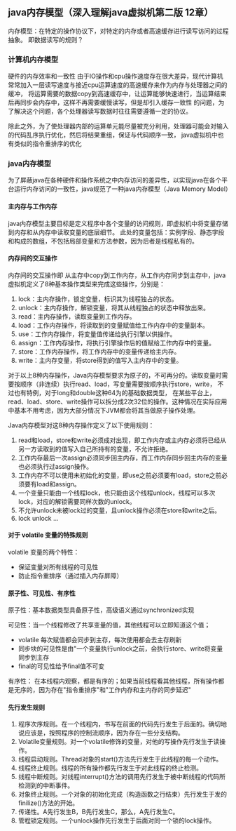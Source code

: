 ## java内存模型（深入理解java虚拟机第二版 12章）

内存模型：在特定的操作协议下，对特定的内存或者高速缓存进行读写访问的过程抽象。
即数据读写的规则？

### 计算机内存模型
硬件的内存效率和一致性
由于IO操作和cpu操作速度存在很大差异，现代计算机常常加入一层读写速度与接近cpu运算速度的高速缓存来作为内存与处理器之间的缓冲，
将运算需要的数据copy到高速缓存中，让运算能够快速进行，当运算结束后再同步会内存中，这样不再需要缓慢读写，但是却引入缓存一致性
的问题，为了解决这个问题，各个处理器读写数据时往往需要遵循一定的协议。

除此之外，为了使处理器内部的运算单元能尽量被充分利用，处理器可能会对输入的代码乱序执行优化，然后将结果重组，保证与代码顺序一致，
java虚拟机中也有类似的指令重排序的优化

### java内存模型
为了屏蔽java在各种硬件和操作系统之中内存访问的差异性，以实现java在各个平台运行内存访问的一致性，java规范了一种java内存模型（Java Memory Model）

#### 主内存与工作内存
java内存模型主要目标是定义程序中各个变量的访问规则，即虚拟机中将变量存储到内存和从内存中读取变量的底层细节。
此处的变量包括：实例字段、静态字段和构成的数组，不包括局部变量和方法参数，因为后者是线程私有的。

#### 内存间的交互操作
内存间的交互操作即 从主存中copy到工作内存，从工作内存同步到主存中，java虚拟机定义了8种基本操作类型来完成这些操作，分别是：
1. lock：主内存操作，锁定变量，标识其为线程独占的状态。
2. unlock：主内存操作，解锁变量，将其从线程独占的状态中释放出来。
3. read：主内存操作，读取变量到工作内存。
4. load：工作内存操作，将读取到的变量赋值给工作内存中的变量副本。
5. use：工作内存操作，将变量值传递给执行引擎以供操作。
6. assign：工作内存操作，将执行引擎操作后的值赋给工作内存中的变量。
7. store：工作内存操作，将工作内存中的变量传递给主内存。
8. write：主内存变量，将store得到的值写入主内存中的变量。

对于以上8种内存操作，Java内存模型要求为原子的，不可再分的。读取变量时需要按顺序（非连续）执行read、load，写变量需要按顺序执行store，write，
不过也有特例，对于long和double这种64为的基础数据类型，
在某些平台上，read、load、store、write操作可以拆分成2次32位的操作。这种情况在实际应用中基本不用考虑，因为大部分情况下JVM都会将其当做原子操作处理。

Java内存模型对这8种内存操作定义了以下使用规则：

1. read和load，store和write必须成对出现，即工作内存或主内存必须将已经从另一方读取到的值写入自己所持有的变量，不允许拒绝。
2. 工作内存最后一次assign必须同步回主内存，而工作内存同步回主内存的变量也必须执行过assign操作。
3. 工作内存不可以使用未初始化的变量，即use之前必须要有load，store之前必须要有load和assign。
4. 一个变量只能由一个线程lock，也只能由这个线程unlock，线程可以多次lock，对应的解锁需要同样次数的unlock。
5. 不允许unlock未被lock过的变量，且unlock操作必须在store和write之后。
6. lock unlock ...

#### 对于 volatile 变量的特殊规则 
volatile 变量的两个特性：
- 保证变量对所有线程的可见性
- 防止指令重排序（通过插入内存屏障）

#### 原子性、可见性、有序性
原子性：基本数据类型具备原子性，高级语义通过synchronized实现

可见性：当一个线程修改了共享变量的值，其他线程可以立即知道这个值；
- volatile 每次赋值都会同步到主存，每次使用都会去主存刷新
- 同步块的可见性是由"一个变量执行unlock之前，会执行store、write将变量同步到主存
- final的可见性给予final值不可变

有序性：
在本线程内观察，都是有序的；如果当前线程看其他线程，所有操作都是无序的，因为存在"指令重排序"和"工作内存和主内存的同步延迟"

#### 先行发生规则

1. 程序次序规则。在一个线程内，书写在前面的代码先行发生于后面的。确切地说应该是，按照程序的控制流顺序，因为存在一些分支结构。
2. Volatile变量规则。对一个volatile修饰的变量，对他的写操作先行发生于读操作。
3. 线程启动规则。Thread对象的start()方法先行发生于此线程的每一个动作。
4. 线程终止规则。线程的所有操作都先行发生于对此线程的终止检测。
5. 线程中断规则。对线程interrupt()方法的调用先行发生于被中断线程的代码所检测到的中断事件。
6. 对象终止规则。一个对象的初始化完成（构造函数之行结束）先行发生于发的finilize()方法的开始。
7. 传递性。A先行发生B，B先行发生C，那么，A先行发生C。
8. 管程锁定规则。一个unlock操作先行发生于后面对同一个锁的lock操作。






 

